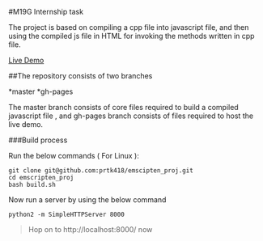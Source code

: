 #M19G Internship task

The project is based on compiling a cpp file into javascript file, and then using the compiled js file in HTML for invoking the methods written in cpp file.

[Live Demo](https://prtk418.github.io/emscipten_proj)

##The repository consists of two branches

*master
*gh-pages 

The master branch consists of core files required to build a compiled javascript file , and gh-pages branch consists of files required to host the live demo.

###Build process

Run the below commands ( For Linux ):
```
git clone git@github.com:prtk418/emscipten_proj.git
cd emscripten_proj
bash build.sh
```

Now run a server by using the below command
```
python2 -m SimpleHTTPServer 8000
```

> Hop on to http://localhost:8000/ now